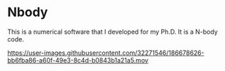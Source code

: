 # Nbody

This is a numerical software that I developed for my Ph.D. 
It is a N-body code.



https://user-images.githubusercontent.com/32271546/186678626-bb6fba86-a60f-49e3-8c4d-b0843b1a21a5.mov

